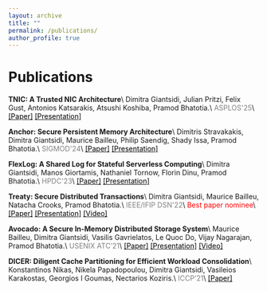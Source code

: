 ```yaml
---
layout: archive
title: ""
permalink: /publications/
author_profile: true
---
```


Publications
======

<strong>TNIC: A Trusted NIC Architecture</strong>\\
Dimitra Giantsidi, Julian Pritzi, Felix Gust, Antonios Katsarakis, Atsushi Koshiba, Pramod Bhatotia.\\
<span style="color:gray">ASPLOS'25</span>\\
[<span style="color:black">[Paper]</span>](https://dse.in.tum.de/wp-content/uploads/2025/02/TNIC-ASPLOS-2025.pdf) [<span style="color:black">[Presentation]</span>]()

<strong>Anchor: Secure Persistent Memory Architecture</strong>\\
Dimitris Stravakakis, Dimitra Giantsidi, Maurice Bailleu, Philip Saendig, Shady Issa, Pramod Bhatotia.\\
<span style="color:gray">SIGMOD'24</span>\\
[<span style="color:black">[Paper]</span>](https://dse.in.tum.de/wp-content/uploads/2024/01/Anchor-SIGMOD.pdf) [<span style="color:black">[Presentation]</span>](./files/Anchor_SIGMOD24-pdf_animation_version.pdf)

<strong>FlexLog: A Shared Log for Stateful Serverless Computing</strong>\\
Dimitra Giantsidi, Manos Giortamis, Nathaniel Tornow, Florin Dinu, Pramod Bhatotia.\\
<span style="color:gray">HPDC'23</span>\\
[<span style="color:black">[Paper]</span>](https://dse.in.tum.de/wp-content/uploads/2023/05/FlexLog_HPDC23.pdf) [<span style="color:black">[Presentation]</span>](./files/FlexLog-HPDC23-presentation.pdf)

<strong>Treaty: Secure Distributed Transactions</strong>\\
Dimitra Giantsidi, Maurice Bailleu, Natacha Crooks, Pramod Bhatotia.\\
<span style="color:gray">IEEE/IFIP DSN'22</span>\\
<span style="color:red">Best paper nominee</span>\\
[<span style="color:black">[Paper]</span>](https://dse.in.tum.de/wp-content/uploads/2022/04/Treaty_PDFExpress.pdf) [<span style="color:black">[Presentation]</span>](./files/TreatyDSN22.pdf) [<span style="color:black">[Video]</span>](https://www.youtube.com/watch?v=NBnx39tvdhY)

<strong>Avocado: A Secure In-Memory Distributed Storage System</strong>\\
Maurice Bailleu, Dimitra Giantsidi, Vasilis Gavrielatos, Le Quoc Do, Vijay Nagarajan, Pramod Bhatotia.\\
<span style="color:gray">USENIX ATC’21</span>\\
[<span style="color:black">[Paper]</span>](https://www.usenix.org/system/files/atc21-bailleu.pdf) [<span style="color:black">[Presentation]</span>](https://www.usenix.org/system/files/atc21_slides_bailleu.pdf) [<span style="color:black">[Video]</span>](https://www.youtube.com/watch?v=POAa5VR8RPg&feature=emb_imp_woyt)

<strong>DICER: Diligent Cache Partitioning for Efficient Workload Consolidation</strong>\\
Konstantinos Nikas, Nikela Papadopoulou, Dimitra Giantsidi, Vasileios Karakostas, Georgios I Goumas, Nectarios Koziris.\\
<span style="color:gray">ICCP’21</span>\\
[<span style="color:black">[Paper]</span>](https://acticloud.eu/storage/app/uploads/public/5e3/d60/fec/5e3d60fecd0c1994905595.pdf)
